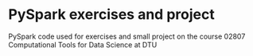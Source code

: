 # PySpark exercises and project
PySpark code used for exercises and small project on the course 02807 Computational Tools for Data Science at DTU
